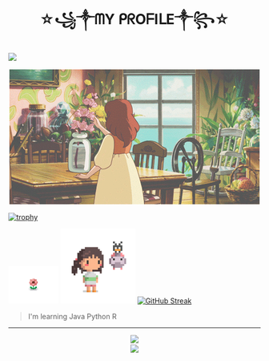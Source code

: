<h1 align ="center">☆꧁༒ᗰY ᑭᖇOᖴIᒪE༒꧂☆</h1>

![](https://komarev.com/ghpvc/?username=Nisarat-A&style=flat-squareplastic&color=bd7274&label=PROFILE+VIEWS)


<p align="center" weight ="600"> <img src="d2c0a74ad6a2530de22751bf414b3939.gif" ></p>

[![trophy](https://github-profile-trophy.vercel.app/?username=Nisarat-A&row=1&column=6&theme=gruvbox&no-bg=true&margin-w=75&margin-h=100
)](https://github.com/ryo-ma/github-profile-trophy) 


 <img src="ee.gif" height="75"> <img src="gg.gif" height="150"> [![GitHub Streak](http://github-readme-streak-stats.herokuapp.com?user=Nisarat-A&theme=elegant&hide_border=true&border_radius=50&date_format=M%20j%5B%2C%20Y%5D&background=E5D5BD&stroke=916960&ring=9F8157&fire=8F5753&currStreakNum=3E6A3EC1&sideNums=AD7D80&currStreakLabel=709D59&sideLabels=86514CA8&dates=ECEFF2)](https://git.io/streak-stats)

>I'm learning Java Python R 


--- 
<p align="center">
<img style="height: auto; width: 50%;" class="img" src="https://github-readme-stats.vercel.app/api?username=Nisarat-A&theme=moltack&show_icons=true&border_radius=50&card_width=450" />
  <br>
  <img style="height: auto; width: 50%;" class="img" src="https://github-readme-stats.vercel.app/api/top-langs/?username=Nisarat-A&theme=moltack&show_icons=true&langs_count=10&border_radius=50&card_width=450&card_height=450&layout=compact" /></div>
</p>





